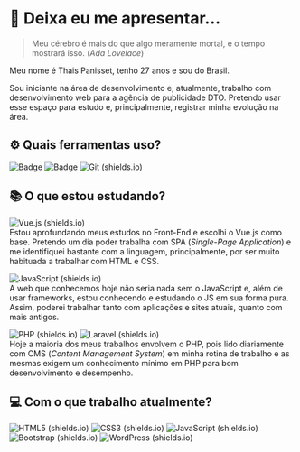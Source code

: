 # 🙋 Deixa eu me apresentar...
> Meu cérebro é mais do que algo meramente mortal, e o tempo mostrará isso.
(_Ada Lovelace_)

Meu nome é Thais Panisset, tenho 27 anos e sou do Brasil.

Sou iniciante na área de desenvolvimento e, atualmente, trabalho com desenvolvimento web para a agência de publicidade DTO. Pretendo usar esse espaço para estudo e, principalmente, registrar minha evolução na área.

##  ⚙️ Quais ferramentas uso?
![Badge](https://img.shields.io/badge/-VS%20Code-%23007ACC) ![Badge](https://img.shields.io/badge/-Sublime-%23FF9800) ![Git (shields.io)](https://img.shields.io/badge/-Git-%23F05032) 
## 📚 O que estou estudando?

![Vue.js (shields.io)](https://img.shields.io/badge/-Vue.js-%234FC08D)  
Estou aprofundando meus estudos no Front-End e escolhi o Vue.js como base. Pretendo um dia poder trabalha com SPA (_Single-Page Application_) e me identifiquei bastante com a linguagem, principalmente, por ser muito habituada a trabalhar com HTML e CSS.

![JavaScript (shields.io)](https://img.shields.io/badge/-JavaScript-%23F7DF1E)  
A web que conhecemos hoje não seria nada sem o JavaScript e, além de usar frameworks, estou conhecendo e estudando o JS em sua forma pura. Assim, poderei trabalhar tanto com aplicações e sites atuais, quanto com mais antigos.

![PHP (shields.io)](https://img.shields.io/badge/-PHP-%23777BB4)  ![Laravel (shields.io)](https://img.shields.io/badge/-Laravel-%23FF2D20)  
Hoje a maioria dos meus trabalhos envolvem o PHP, pois lido diariamente com CMS (_Content Management System_) em minha rotina de trabalho e as mesmas exigem um conhecimento mínimo em PHP para bom desenvolvimento e desempenho. 


## 💻 Com o que trabalho atualmente?
![HTML5 (shields.io)](https://img.shields.io/badge/-HTML5-%23E34F26) ![CSS3 (shields.io)](https://img.shields.io/badge/-CSS3-%231572B6) ![JavaScript (shields.io)](https://img.shields.io/badge/-JavaScript-%23F7DF1E) ![Bootstrap (shields.io)](https://img.shields.io/badge/-Bootstrap-%237952B3) ![WordPress (shields.io)](https://img.shields.io/badge/-WordPress-%2321759B)
